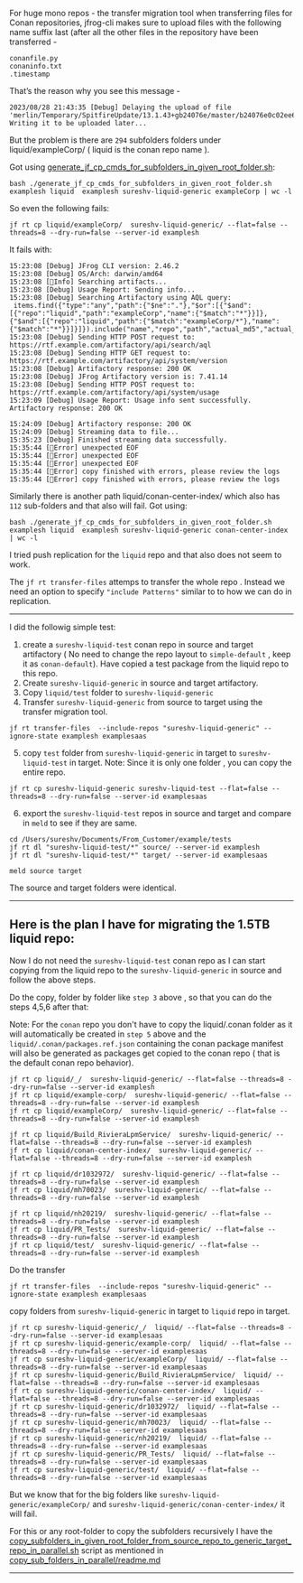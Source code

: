 For huge mono repos - the transfer migration tool when transferring files for Conan repositories, jfrog-cli makes sure to upload files with the following name suffix last (after all the other files in the repository have been transferred -
```
conanfile.py
conaninfo.txt
.timestamp
```

That’s the reason why you see this message -
```
2023/08/28 21:43:35 [Debug] Delaying the upload of file 'merlin/Temporary/SpitfireUpdate/13.1.43+gb24076e/master/b24076e0c02ee674ac5eb5ee0f8a92fd5d1f1c29/package/91c1d01c85e0c084bbd511c544cf3000f28582ba/b1644ce5d1b757e7e5356500962247d6/.timestamp'. Writing it to be uploaded later...
```
But the problem is there are `294` subfolders folders under liquid/exampleCorp/ (  liquid is the conan repo name ).

Got using [generate_jf_cp_cmds_for_subfolders_in_given_root_folder.sh](generate_jf_cp_cmds_for_subfolders_in_given_root_folder/generate_jf_cp_cmds_for_subfolders_in_given_root_folder.sh):

```
bash ./generate_jf_cp_cmds_for_subfolders_in_given_root_folder.sh examplesh liquid  examplesh sureshv-liquid-generic exampleCorp | wc -l
```

So even the following fails:
```
jf rt cp liquid/exampleCorp/  sureshv-liquid-generic/ --flat=false --threads=8 --dry-run=false --server-id examplesh
```

It fails with:
```
15:23:08 [Debug] JFrog CLI version: 2.46.2
15:23:08 [Debug] OS/Arch: darwin/amd64
15:23:08 [🔵Info] Searching artifacts...
15:23:08 [Debug] Usage Report: Sending info...
15:23:08 [Debug] Searching Artifactory using AQL query:
 items.find({"type":"any","path":{"$ne":"."},"$or":[{"$and":[{"repo":"liquid","path":"exampleCorp","name":{"$match":"*"}}]},{"$and":[{"repo":"liquid","path":{"$match":"exampleCorp/*"},"name":{"$match":"*"}}]}]}).include("name","repo","path","actual_md5","actual_sha1","sha256","size","type","modified","created")
15:23:08 [Debug] Sending HTTP POST request to: https://rtf.example.com/artifactory/api/search/aql
15:23:08 [Debug] Sending HTTP GET request to: https://rtf.example.com/artifactory/api/system/version
15:23:08 [Debug] Artifactory response: 200 OK
15:23:08 [Debug] JFrog Artifactory version is: 7.41.14
15:23:08 [Debug] Sending HTTP POST request to: https://rtf.example.com/artifactory/api/system/usage
15:23:09 [Debug] Usage Report: Usage info sent successfully. Artifactory response: 200 OK

15:24:09 [Debug] Artifactory response: 200 OK
15:24:09 [Debug] Streaming data to file...
15:35:23 [Debug] Finished streaming data successfully.
15:35:44 [🚨Error] unexpected EOF
15:35:44 [🚨Error] unexpected EOF
15:35:44 [🚨Error] unexpected EOF
15:35:44 [🚨Error] copy finished with errors, please review the logs
15:35:44 [🚨Error] copy finished with errors, please review the logs
```


Similarly there is another path liquid/conan-center-index/ which also has `112` sub-folders and that also will fail.
Got using:
```
bash ./generate_jf_cp_cmds_for_subfolders_in_given_root_folder.sh examplesh liquid  examplesh sureshv-liquid-generic conan-center-index | wc -l
```
 
 I tried push replication for the `liquid` repo and that also does not seem to work.

 The `jf rt transfer-files` attemps to transfer the whole repo . Instead we need an option to specify `"include Patterns"` similar to to how we can do in replication.

---

I did the followig simple test:

1. create a `sureshv-liquid-test` conan repo in source  and target artifactory (  No need to change the repo layout to `simple-default` , keep it as `conan-default`). 
Have copied a  test package from the liquid repo to this repo.
2. Create `sureshv-liquid-generic` in source and target artifactory.
3. Copy `liquid/test` folder  to `sureshv-liquid-generic` 
4. Transfer  `sureshv-liquid-generic` from source to target using the transfer migration tool.

```
jf rt transfer-files  --include-repos "sureshv-liquid-generic" --ignore-state examplesh examplesaas
```

5. copy `test` folder from `sureshv-liquid-generic` in target to `sureshv-liquid-test` in target.
Note: Since it is only one folder , you can copy the entire repo. 
```
jf rt cp sureshv-liquid-generic sureshv-liquid-test --flat=false --threads=8 --dry-run=false --server-id examplesaas
```

6. export the `sureshv-liquid-test` repos in source and target and compare in `meld`  to see if they are same.
```
cd /Users/sureshv/Documents/From_Customer/example/tests
jf rt dl "sureshv-liquid-test/*" source/ --server-id examplesh
jf rt dl "sureshv-liquid-test/*" target/ --server-id examplesaas

meld source target
```
The source and target folders were identical.

---

## Here is the plan I have for migrating the 1.5TB liquid repo:

Now I do not need the `sureshv-liquid-test` conan repo as I can start copying from the  liquid repo to the `sureshv-liquid-generic` in source and follow the above steps.


Do the copy,   folder by folder like  `step 3` above , so that you can do the steps 4,5,6 after that:

Note: For the `conan` repo you don't have to copy the liquid/.conan folder as it will  automatically be created in `step 5` above and the 
`liquid/.conan/packages.ref.json` containing the conan package manifest will also be generated  as packages get copied to the conan repo ( that is the default conan repo behavior).

```
jf rt cp liquid/_/  sureshv-liquid-generic/ --flat=false --threads=8 --dry-run=false --server-id examplesh
jf rt cp liquid/example-corp/  sureshv-liquid-generic/ --flat=false --threads=8 --dry-run=false --server-id examplesh
jf rt cp liquid/exampleCorp/  sureshv-liquid-generic/ --flat=false --threads=8 --dry-run=false --server-id examplesh

jf rt cp liquid/Build_RivieraLpmService/  sureshv-liquid-generic/ --flat=false --threads=8 --dry-run=false --server-id examplesh
jf rt cp liquid/conan-center-index/  sureshv-liquid-generic/ --flat=false --threads=8 --dry-run=false --server-id examplesh

jf rt cp liquid/dr1032972/  sureshv-liquid-generic/ --flat=false --threads=8 --dry-run=false --server-id examplesh
jf rt cp liquid/mh70023/  sureshv-liquid-generic/ --flat=false --threads=8 --dry-run=false --server-id examplesh

jf rt cp liquid/nh20219/  sureshv-liquid-generic/ --flat=false --threads=8 --dry-run=false --server-id examplesh
jf rt cp liquid/PR_Tests/  sureshv-liquid-generic/ --flat=false --threads=8 --dry-run=false --server-id examplesh
jf rt cp liquid/test/  sureshv-liquid-generic/ --flat=false --threads=8 --dry-run=false --server-id examplesh
```

Do the transfer
```
jf rt transfer-files  --include-repos "sureshv-liquid-generic" --ignore-state examplesh examplesaas
```

copy   folders from `sureshv-liquid-generic` in target to `liquid` repo in target.
```
jf rt cp sureshv-liquid-generic/_/  liquid/ --flat=false --threads=8 --dry-run=false --server-id examplesaas
jf rt cp sureshv-liquid-generic/example-corp/  liquid/ --flat=false --threads=8 --dry-run=false --server-id examplesaas
jf rt cp sureshv-liquid-generic/exampleCorp/  liquid/ --flat=false --threads=8 --dry-run=false --server-id examplesaas
jf rt cp sureshv-liquid-generic/Build_RivieraLpmService/  liquid/ --flat=false --threads=8 --dry-run=false --server-id examplesaas
jf rt cp sureshv-liquid-generic/conan-center-index/  liquid/ --flat=false --threads=8 --dry-run=false --server-id examplesaas
jf rt cp sureshv-liquid-generic/dr1032972/  liquid/ --flat=false --threads=8 --dry-run=false --server-id examplesaas
jf rt cp sureshv-liquid-generic/mh70023/  liquid/ --flat=false --threads=8 --dry-run=false --server-id examplesaas
jf rt cp sureshv-liquid-generic/nh20219/  liquid/ --flat=false --threads=8 --dry-run=false --server-id examplesaas
jf rt cp sureshv-liquid-generic/PR_Tests/  liquid/ --flat=false --threads=8 --dry-run=false --server-id examplesaas
jf rt cp sureshv-liquid-generic/test/  liquid/ --flat=false --threads=8 --dry-run=false --server-id examplesaas
```

But we know that for the big folders  like `sureshv-liquid-generic/exampleCorp/` and `sureshv-liquid-generic/conan-center-index/`  it will fail.

For this or any root-folder to copy the subfolders recursively I have the 
[copy_subfolders_in_given_root_folder_from_source_repo_to_generic_target_repo_in_parallel.sh](copy_sub_folders_in_parallel/copy_subfolders_in_given_root_folder_from_source_repo_to_generic_target_repo_in_parallel.sh) script as mentioned in 
[copy_sub_folders_in_parallel/readme.md](copy_sub_folders_in_parallel/readme.md)

---




